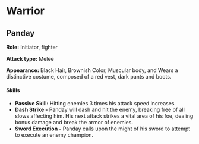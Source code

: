 # Warrior

## **Panday**

**Role:** Initiator, fighter

**Attack type:** Melee

**Appearance:** Black Hair, Brownish Color, Muscular body, and Wears a distinctive costume, composed of a red vest, dark pants and boots.

#### Skills

* **Passive Skill:** Hitting enemies 3 times his attack speed increases
* **Dash Strike -** Panday will dash and hit the enemy, breaking free of all slows affecting him. His next attack strikes a vital area of his foe, dealing bonus damage and break the armor of enemies.
* **Sword Execution -** Panday calls upon the might of his sword to attempt to execute an enemy champion.
